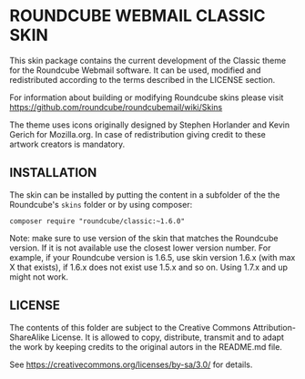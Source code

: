 ROUNDCUBE WEBMAIL CLASSIC SKIN
==============================

This skin package contains the current development of the Classic theme
for the Roundcube Webmail software. It can be used, modified and redistributed
according to the terms described in the LICENSE section.

For information about building or modifying Roundcube skins please visit
https://github.com/roundcube/roundcubemail/wiki/Skins

The theme uses icons originally designed by Stephen Horlander and Kevin Gerich
for Mozilla.org. In case of redistribution giving credit to these artwork
creators is mandatory.

INSTALLATION
------------

The skin can be installed by putting the content in a subfolder of the
the Roundcube's `skins` folder or by using composer:
```
composer require "roundcube/classic:~1.6.0"
```
Note: make sure to use version of the skin that matches the Roundcube version.
If it is not available use the closest lower version number. For example,
if your Roundcube version is 1.6.5, use skin version 1.6.x (with max X that exists),
if 1.6.x does not exist use 1.5.x and so on. Using 1.7.x and up might not work.

LICENSE
-------

The contents of this folder are subject to the Creative Commons
Attribution-ShareAlike License. It is allowed to copy, distribute,
transmit and to adapt the work by keeping credits to the original
autors in the README.md file.

See https://creativecommons.org/licenses/by-sa/3.0/ for details.
